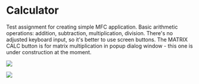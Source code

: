 # Calculator
Test assignment for creating simple MFC application.
Basic arithmetic operations: addition, subtraction, multiplication, division. There's no adjusted keyboard input, so it's better to use screen buttons.
The MATRIX CALC button is for matrix multiplication in popup dialog window - this one is under construction at the moment.

![](https://user-images.githubusercontent.com/20580173/50388332-ff4d0c00-0723-11e9-97d4-1ebbe63fa1ef.JPG)

![](https://user-images.githubusercontent.com/20580173/50666203-a6ebf900-0fc4-11e9-9f86-749dca640392.png)
